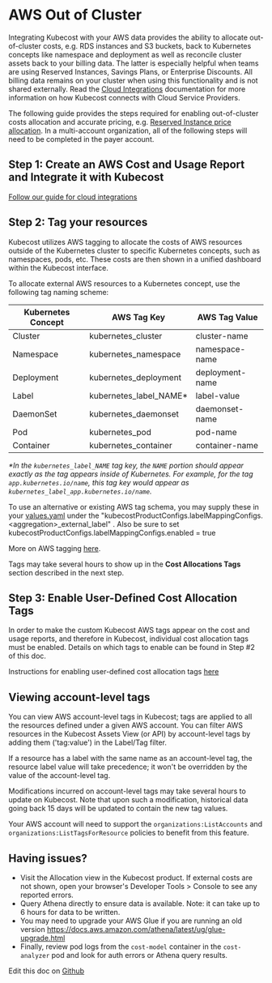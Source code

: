 AWS Out of Cluster 
==================

Integrating Kubecost with your AWS data provides the ability to allocate out-of-cluster costs, e.g. RDS instances and S3 buckets, back to Kubernetes concepts like namespace and deployment as well as reconcile cluster assets back to your billing data. The latter is especially helpful when teams are using Reserved Instances, Savings Plans, or Enterprise Discounts. All billing data remains on your cluster when using this functionality and is not shared externally. Read the [Cloud Integrations](https://github.com/kubecost/docs/blob/main/cloud-integration.md) documentation for more information on how Kubecost connects with Cloud Service Providers.

The following guide provides the steps required for enabling out-of-cluster costs allocation and accurate pricing, e.g. [Reserved Instance price allocation](http://docs.kubecost.com/getting-started#ri-committed-discount). In a multi-account organization, all of the following steps will need to be completed in the payer account.

## Step 1: Create an AWS Cost and Usage Report and Integrate it with Kubecost

[Follow our guide for cloud integrations](https://github.com/kubecost/docs/blob/main/aws-cloud-integrations.md)

## Step 2: Tag your resources
Kubecost utilizes AWS tagging to allocate the costs of AWS resources outside of the Kubernetes cluster to specific Kubernetes concepts, such as namespaces, pods, etc. These costs are then shown in a unified dashboard within the Kubecost interface.

To allocate external AWS resources to a Kubernetes concept, use the following tag naming scheme:

| Kubernetes Concept| AWS Tag Key | AWS Tag Value |
|--------------------|---------------------|---------------|
| Cluster | kubernetes_cluster	| cluster-name	|
| Namespace | kubernetes_namespace	| namespace-name |
| Deployment | kubernetes_deployment	| deployment-name |
| Label | kubernetes\_label\_NAME* | label-value    |
| DaemonSet | kubernetes_daemonset	| daemonset-name |
| Pod | kubernetes_pod	    | pod-name     |
| Container | kubernetes_container	| container-name |

*\*In the `kubernetes_label_NAME` tag key, the `NAME` portion should appear exactly as the tag appears inside of Kubernetes. For example, for the tag `app.kubernetes.io/name`, this tag key would appear as `kubernetes_label_app.kubernetes.io/name`.*

To use an alternative or existing AWS tag schema, you may supply these in your [values.yaml](https://github.com/kubecost/cost-analyzer-helm-chart/blob/v1.73.0/cost-analyzer/values.yaml#L589) under the "kubecostProductConfigs.labelMappingConfigs.\<aggregation\>\_external_label" . Also be sure to set kubecostProductConfigs.labelMappingConfigs.enabled = true


More on AWS tagging [here](https://docs.aws.amazon.com/AWSEC2/latest/UserGuide/Using_Tags.html).

Tags may take several hours to show up in the **Cost Allocations Tags** section described in the next step.

## Step 3: Enable User-Defined Cost Allocation Tags

In order to make the custom Kubecost AWS tags appear on the cost and usage reports, and therefore in Kubecost, individual cost allocation tags must be enabled. Details on which tags to enable can be found in Step #2 of this doc. 

Instructions for enabling user-defined cost allocation tags [here](https://docs.aws.amazon.com/awsaccountbilling/latest/aboutv2/activating-tags.html)

## Viewing account-level tags

You can view AWS account-level tags in Kubecost; tags are applied to all the resources defined under a given AWS account. You can filter AWS resources in the Kubecost Assets View (or API) by account-level tags by adding them ('tag:value') in the Label/Tag filter. 

If a resource has a label with the same name as an account-level tag, the resource label value will take precedence; it won't be overridden by the value of the account-level tag.

Modifications incurred on account-level tags may take several hours to update on Kubecost. Note that upon such a modification, historical data going back 15 days will be updated to contain the new tag values.

Your AWS account will need to support the `organizations:ListAccounts` and `organizations:ListTagsForResource` policies to benefit from this feature.

## Having issues?


* Visit the Allocation view in the Kubecost product. If external costs are not shown, open your browser's Developer Tools > Console to see any reported errors.
* Query Athena directly to ensure data is available. Note: it can take up to 6 hours for data to be written. 
* You may need to upgrade your AWS Glue if you are running an old version https://docs.aws.amazon.com/athena/latest/ug/glue-upgrade.html
* Finally, review pod logs from the `cost-model` container in the `cost-analyzer` pod and look for auth errors or Athena query results. 


Edit this doc on [Github](https://github.com/kubecost/docs/blob/main/aws-out-of-cluster.md)

<!--- {"article":"4407596810519","section":"4402829036567","permissiongroup":"1500001277122"} --->